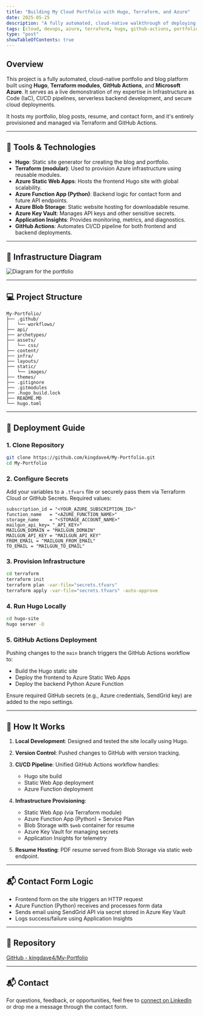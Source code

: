 ```yaml
---
title: "Building My Cloud Portfolio with Hugo, Terraform, and Azure"
date: 2025-05-25
description: "A fully automated, cloud-native walkthrough of deploying my personal portfolio and blog on Azure using IaC and CI/CD."
tags: [cloud, devops, azure, terraform, hugo, github-actions, portfolio]
type: "post"
showTableOfContents: true
---
```


## Overview

This project is a fully automated, cloud-native portfolio and blog platform built using **Hugo**, **Terraform modules**, **GitHub Actions**, and **Microsoft Azure**. It serves as a live demonstration of my expertise in Infrastructure as Code (IaC), CI/CD pipelines, serverless backend development, and secure cloud deployments.

It hosts my portfolio, blog posts, resume, and contact form, and it's entirely provisioned and managed via Terraform and GitHub Actions.

---

## 🔧 Tools & Technologies

* **Hugo**: Static site generator for creating the blog and portfolio.
* **Terraform (modular)**: Used to provision Azure infrastructure using reusable modules.
* **Azure Static Web Apps**: Hosts the frontend Hugo site with global scalability.
* **Azure Function App (Python)**: Backend logic for contact form and future API endpoints.
* **Azure Blob Storage**: Static website hosting for downloadable resume.
* **Azure Key Vault**: Manages API keys and other sensitive secrets.
* **Application Insights**: Provides monitoring, metrics, and diagnostics.
* **GitHub Actions**: Automates CI/CD pipeline for both frontend and backend deployments.

---

## 🧱 Infrastructure Diagram

![Diagram for the portfolio](/images/myhugoportofolio.png)

---

## 💻 Project Structure

```
My-Portfolio/
├── .github/
│   └── workflows/
├── api/
├── archetypes/
├── assets/
│   └── css/
├── content/
├── infra/
├── layouts/
├── static/
│   └── images/
├── themes/
├── .gitignore
├── .gitmodules
├── .hugo_build.lock
├── README.MD
└── hugo.toml
```

---

## 🚀 Deployment Guide

### 1. Clone Repository

```bash
git clone https://github.com/kingdave4/My-Portfolio.git
cd My-Portfolio
```

### 2. Configure Secrets

Add your variables to a `.tfvars` file or securely pass them via Terraform Cloud or GitHub Secrets. Required values:

```hcl
subscription_id = "<YOUR_AZURE_SUBSCRIPTION_ID>"
function_name   = "<AZURE_FUNCTION_NAME>"
storage_name    = "<STORAGE_ACCOUNT_NAME>"
mailgun_api_key= "_API_KEY>"
MAILGUN_DOMAIN = "MAILGUN_DOMAIN"
MAILGUN_API_KEY = "MAILGUN_API_KEY"
FROM_EMAIL = "MAILGUN_FROM_EMAIL"
TO_EMAIL = "MAILGUN_TO_EMAIL"
```

### 3. Provision Infrastructure

```bash
cd terraform
terraform init
terraform plan -var-file="secrets.tfvars"
terraform apply -var-file="secrets.tfvars" -auto-approve
```

### 4. Run Hugo Locally

```bash
cd hugo-site
hugo server -D
```

### 5. GitHub Actions Deployment

Pushing changes to the `main` branch triggers the GitHub Actions workflow to:

* Build the Hugo static site
* Deploy the frontend to Azure Static Web Apps
* Deploy the backend Python Azure Function

Ensure required GitHub secrets (e.g., Azure credentials, SendGrid key) are added to the repo settings.

---

## 🔁 How It Works

1. **Local Development**: Designed and tested the site locally using Hugo.
2. **Version Control**: Pushed changes to GitHub with version tracking.
3. **CI/CD Pipeline**: Unified GitHub Actions workflow handles:

   * Hugo site build
   * Static Web App deployment
   * Azure Function deployment
4. **Infrastructure Provisioning**:

   * Static Web App (via Terraform module)
   * Azure Function App (Python) + Service Plan
   * Blob Storage with `$web` container for resume
   * Azure Key Vault for managing secrets
   * Application Insights for telemetry
5. **Resume Hosting**: PDF resume served from Blob Storage via static web endpoint.

---

## 📬 Contact Form Logic

* Frontend form on the site triggers an HTTP request
* Azure Function (Python) receives and processes form data
* Sends email using SendGrid API via secret stored in Azure Key Vault
* Logs success/failure using Application Insights

---

## 📁 Repository

[GitHub - kingdave4/My-Portfolio](https://github.com/kingdave4/My-Portfolio.git)

---

## 📬 Contact

For questions, feedback, or opportunities, feel free to [connect on LinkedIn](https://www.linkedin.com/in/david-mboli-idie-38b974209/) or drop me a message through the contact form.


